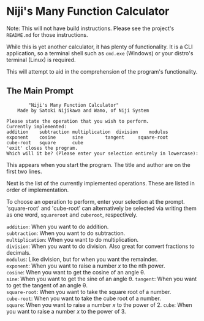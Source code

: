 # Niji's Many Function Calculator

Note: This will not have build instructions.
Please see the project's `README.md` for those instructions.

While this is yet another calculator, it has plenty of functionality.
It is a CLI application, so a terminal shell such as `cmd.exe` (Windows) or your distro's terminal (Linux) is required.

This will attempt to aid in the comprehension of the program's functionality.

## The Main Prompt

```
		"Niji's Many Function Calculator"
	Made by Satoki Nijikawa and Wamo, of Niji System

Please state the operation that you wish to perform.
Currently implemented:
addition	subtraction	multiplication	division	modulus
exponent	cosine		sine		tangent		square-root
cube-root	square		cube
'exit' closes the program.
Which will it be? (Please enter your selection entirely in lowercase): 
```

This appears when you start the program.
The title and author are on the first two lines.

Next is the list of the currently implemented operations.
These are listed in order of implementation.

To choose an operation to perform, enter your selection at the prompt.
'square-root' and 'cube-root' can alternatively be selected via writing them as one word, `squareroot` and `cuberoot`, respectively.

`addition`: When you want to do addition. \
`subtraction`: When you want to do subtraction. \
`multiplication`: When you want to do multiplication. \
`division`: When you want to do division.
Also great for convert fractions to decimals. \
`modulus`: Like division, but for when you want the remainder. \
`exponent`: When you want to raise a number *x* to the nth power. \
`cosine`: When you want to get the cosine of an angle θ. \
`sine`: When you want to get the sine of an angle θ.
`tangent`: When you want to get the tangent of an angle θ. \
`square-root`: When you want to take the square root of a number. \
`cube-root`: When you want to take the cube root of a number. \
`square`: When you want to raise a number *x* to the power of 2.
`cube`: When you want to raise a number *x* to the power of 3.
